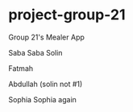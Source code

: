 # project-group-21
Group 21's Mealer App

Saba Saba
Solin

Fatmah

Abdullah (solin not #1)

Sophia
Sophia again
